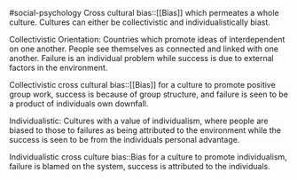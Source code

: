 #social-psychology 
Cross cultural bias::[[Bias]] which permeates a whole culture. Cultures can either be collectivistic and individualistically biast.
<!--SR:!2023-11-08,4,272-->

Collectivistic Orientation: Countries which promote ideas of interdependent on one another. People see themselves as connected and linked with one another. Failure is an individual problem while success is due to external factors in the environment. 

Collectivistic cross cultural bias::[[Bias]] for a culture to promote positive group work, success is because of group structure, and failure is seen to be a product of individuals own downfall.
<!--SR:!2023-11-08,4,270-->

Individualistic: Cultures with a value of individualism, where people are biased to those to failures as being attributed to the environment while the success is seen to be from the individuals personal advantage.

Individualistic cross culture bias::Bias for a culture to promote individualism, failure is blamed on the system, success is attributed to the individuals.
<!--SR:!2023-11-08,4,272-->